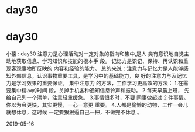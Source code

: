 # day30

# day30

小猿 : day30 注意力是心理活动对一定对象的指向和集中,是人 类有意识地自觉主动地获取信息、学习知识和技能的根本手 段。 记忆力是识记、保持、再认识和重现客观事物所反映的 内容和经验的能力。 总的来说：注意力与记忆力是人能够感 知外部信息，认识事物重要工具，是学习中的基础能力，良 好的注意力与及记忆力是学习效果的重要保证。 集中注意力 的方法，工作学习更高效的方法： 1.在需要集中精神的时间 段，关掉手机各种通知信息铃声和振动。 2.每天早晨上班， 先给自己列一个清单，注意轻重缓急。 3.事情很多时，不要 同事做超过 2 件事情。你以为会更快，其实更慢，一心一意更 重要。 4.人都是偷懒的动物，工作一会儿就想休息，这时候 一定要狠狠逼自己一把，不做完不休息 。

2019-05-16